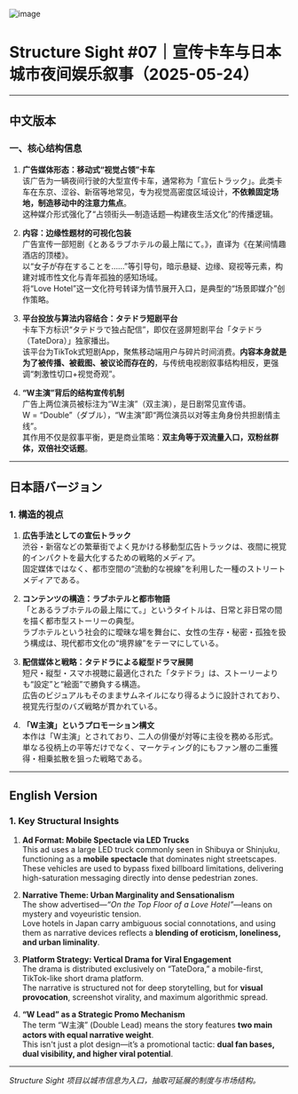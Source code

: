 ![image](https://github.com/user-attachments/assets/7750e98b-b039-464b-b6be-a412de504be6)

# Structure Sight #07｜宣传卡车与日本城市夜间娱乐叙事（2025-05-24）

---

## 中文版本

### 一、核心结构信息

1. **广告媒体形态：移动式“视觉占领”卡车**  
   该广告为一辆夜间行驶的大型宣传卡车，通常称为「宣伝トラック」。此类卡车在东京、涩谷、新宿等地常见，专为视觉高密度区域设计，**不依赖固定场地，制造移动中的注意力焦点**。  
   这种媒介形式强化了“占领街头—制造话题—构建夜生活文化”的传播逻辑。

2. **内容：边缘性题材的可视化包装**  
   广告宣传一部短剧《とあるラブホテルの最上階にて。》，直译为《在某间情趣酒店的顶楼》。  
   以“女子が存在することを……”等引导句，暗示悬疑、边缘、窥视等元素，构建对城市性文化与青年孤独的感知场域。  
   将“Love Hotel”这一文化符号转译为情节展开入口，是典型的“场景即媒介”创作策略。

3. **平台投放与算法内容结合：タテドラ短剧平台**  
   卡车下方标识“タテドラで独占配信”，即仅在竖屏短剧平台「タテドラ（TateDora）」独家播出。  
   该平台为TikTok式短剧App，聚焦移动端用户与碎片时间消费。**内容本身就是为了被传播、被截图、被议论而存在的**，与传统电视剧叙事结构相反，更强调“刺激性切口+视觉奇观”。

4. **“W主演”背后的结构宣传机制**  
   广告上两位演员被标注为“W主演”（双主演），是日剧常见宣传语。  
   W = “Double”（ダブル），“W主演”即“两位演员以对等主角身份共担剧情主线”。  
   其作用不仅是叙事平衡，更是商业策略：**双主角等于双流量入口，双粉丝群体，双倍社交话题**。

---

## 日本語バージョン

### 1. 構造的視点

1. **広告手法としての宣伝トラック**  
   渋谷・新宿などの繁華街でよく見かける移動型広告トラックは、夜間に視覚的インパクトを最大化するための戦略的メディア。  
   固定媒体ではなく、都市空間の“流動的な視線”を利用した一種のストリートメディアである。

2. **コンテンツの構造：ラブホテルと都市物語**  
   「とあるラブホテルの最上階にて。」というタイトルは、日常と非日常の間を描く都市型ストーリーの典型。  
   ラブホテルという社会的に曖昧な場を舞台に、女性の生存・秘密・孤独を扱う構成は、現代都市文化の“境界線”をテーマにしている。

3. **配信媒体と戦略：タテドラによる縦型ドラマ展開**  
   短尺・縦型・スマホ視聴に最適化された「タテドラ」は、ストーリーよりも“設定”と“絵面”で勝負する構造。  
   広告のビジュアルもそのままサムネイルになり得るように設計されており、視覚先行型のバズ戦略が貫かれている。

4. **「W主演」というプロモーション構文**  
   本作は「W主演」とされており、二人の俳優が対等に主役を務める形式。  
   単なる役柄上の平等だけでなく、マーケティング的にもファン層の二重獲得・相乗拡散を狙った戦略である。

---

## English Version

### 1. Key Structural Insights

1. **Ad Format: Mobile Spectacle via LED Trucks**  
   This ad uses a large LED truck commonly seen in Shibuya or Shinjuku, functioning as a **mobile spectacle** that dominates night streetscapes.  
   These vehicles are used to bypass fixed billboard limitations, delivering high-saturation messaging directly into dense pedestrian zones.

2. **Narrative Theme: Urban Marginality and Sensationalism**  
   The show advertised—*“On the Top Floor of a Love Hotel”*—leans on mystery and voyeuristic tension.  
   Love hotels in Japan carry ambiguous social connotations, and using them as narrative devices reflects a **blending of eroticism, loneliness, and urban liminality**.

3. **Platform Strategy: Vertical Drama for Viral Engagement**  
   The drama is distributed exclusively on “TateDora,” a mobile-first, TikTok-like short drama platform.  
   The narrative is structured not for deep storytelling, but for **visual provocation**, screenshot virality, and maximum algorithmic spread.

4. **“W Lead” as a Strategic Promo Mechanism**  
   The term “W主演” (Double Lead) means the story features **two main actors with equal narrative weight**.  
   This isn't just a plot design—it’s a promotional tactic: **dual fan bases, dual visibility, and higher viral potential**.

---

*Structure Sight 项目以城市信息为入口，抽取可延展的制度与市场结构。*

